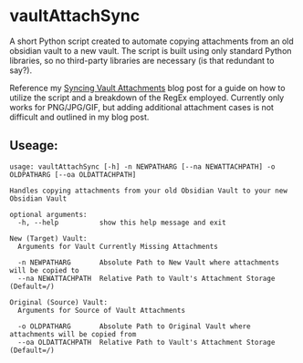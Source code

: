 # vaultAttachSync
A short Python script created to automate copying attachments from an old obsidian vault to a new vault. The script is built using only standard Python libraries, so no third-party libraries are necessary (is that redundant to say?). 

Reference my [Syncing Vault Attachments](https://ethantomford.com/posts/Sync-Obsidian-Vault-Attachments) blog post for a guide on how to utilize the script and a breakdown of the RegEx employed. Currently only works for PNG/JPG/GIF, but adding additional attachment cases is not difficult and outlined in my blog post.  

## Useage:
```
usage: vaultAttachSync [-h] -n NEWPATHARG [--na NEWATTACHPATH] -o OLDPATHARG [--oa OLDATTACHPATH]

Handles copying attachments from your old Obsidian Vault to your new Obsidian Vault

optional arguments:
  -h, --help          show this help message and exit

New (Target) Vault:
  Arguments for Vault Currently Missing Attachments

  -n NEWPATHARG       Absolute Path to New Vault where attachments will be copied to
  --na NEWATTACHPATH  Relative Path to Vault's Attachment Storage (Default=/)

Original (Source) Vault:
  Arguments for Source of Vault Attachments

  -o OLDPATHARG       Absolute Path to Original Vault where attachments will be copied from
  --oa OLDATTACHPATH  Relative Path to Vault's Attachment Storage (Default=/)
```

